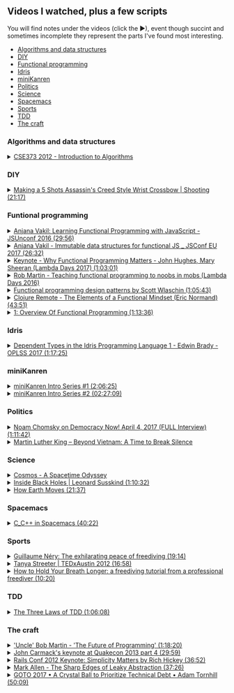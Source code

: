 ## Videos I watched, plus a few scripts

You will find notes under the videos (click the ▶), event though succint and sometimes incomplete they
represent the parts I've found most interesting.

 * [Algorithms and data structures](#algorithms-and-data-structures)
 * [DIY](#diy)
 * [Functional programming](#functional-programming)
 * [Idris](#idris)
 * [miniKanren](#minikanren)
 * [Politics](#politics)
 * [Science](#science)
 * [Spacemacs](#spacemacs)
 * [Sports](#sports)
 * [TDD](#tdd)
 * [The craft](#the-craft)

### Algorithms and data structures
<details>
<summary>
<a href="https://www.youtube.com/watch?v=ZFjhkohHdAA&list=PLOtl7M3yp-DV69F32zdK7YJcNXpTunF2b">CSE373 2012 - Introduction to Algorithms</a>
</summary>
This is a course held by prof Skiena, it's a regular university course so it's pretty long, I've liked it as it gave me
some background on the matter, "some" because it's not an area I find particularly interesting, but if you do this might
be worth. Oh, and prepare to hear lots of "oooook"s and "any questions"s.
</details>

### DIY
<details>
<summary>
<a href="https://www.youtube.com/watch?v=jFBmYS0tME4">Making a 5 Shots Assassin's Creed Style Wrist Crossbow | Shooting (21:17)</a>
</summary>

I found the time lapse relaxing and full of little "ah-ha! that's how that's done!" moments.
</details>

### Funtional programming
<details>
<summary>
<a href="https://www.youtube.com/watch?v=e-5obm1G_FY">Anjana Vakil: Learning Functional Programming with JavaScript - JSUnconf 2016 (29:56)</a>
</summary>

Anjana went to the [Recurse Center](https://www.recurse.com/) as me, this was already interesting enough to give her talk a go.
It's an introductory talk if you're approaching functional programming and want to know what it is about, with some examples
expecially on [map / reduce](https://youtu.be/e-5obm1G_FY?t=678) which instantly give you an idea.
Tough croud though, didn't really reacted in any way.
</details>

<details>
<summary>
<a href="https://www.youtube.com/watch?v=Wo0qiGPSV-s">Anjana Vakil - Immutable data structures for functional JS _ JSConf EU 2017 (26:32)</a>
</summary>

Because I've watched the previous one, and because she has the funny approach that reminds me so much of other
fellow Recurse Center alumni.
In half an hour or so she explains the theory behind immutable data structures.
Doesn't explain why though.
</details>

<details>
<summary>
<a href="https://www.youtube.com/watch?v=1qBHf8DrWR8">Keynote - Why Functional Programming Matters - John Hughes, Mary Sheeran (Lambda Days 2017) (1:03:01)</a>
</summary>

This is one of those talks that give you lots of resources to expand the subject.
They speak about how you should structure your code with functions intended as consumers and producers.
What I've missed is examples, code examples you could start from to apply the concepts expressed in the talk.

You could "summarise" it like so:

 * whole values
 * combining forms
 * simple laws
 * functions as representations

If you don't know what that means you're not alone, this is what I meant when I said that this talk gives
you lots of resources to expand your knowledge.
</details>

<details>
<summary>
<a href="https://www.youtube.com/watch?v=bmFKEewRRQg">Rob Martin - Teaching functional programming to noobs in mobs (Lambda Days 2016)</a>
</summary>

Hire uniors. They inspire seniors to work better, they get trained and they can learn more than seniors usually do.
Why learning functional programming? Because simplicity allows to:

 * reason about code
 * test code
 * prove our code
 * trust our code

Functional programming languages usually limit the power of the user, wink wink to Out Of The Tar Pit.
In functional programming our state is exposed, if it's too complex, it's there as a parameter, so it's much easier
to spot.
Do everything you can without side effects, don't mutate variables, don't handle state (your state should be just in
the tests), compose your functions, then, once you're done introduce side effects.
So our business logic almost never depends on other libraries, while our side effects logic almost exclusively libraries
so we don't have to run unit tests around them.
He also introduces the concept of mob programming.
I feel there's lots of wisdom pearls in how to manage a team.
</details>

<details>
<summary>
<a href="https://www.youtube.com/watch?v=E8I19uA-wGY">Functional programming design patterns by Scott Wlaschin (1:05:43)</a>
</summary>

Whirlwind tour at high speed of several concepts.

Functions are things, not really attached to classes or objets, take something in and send something out.

Composition everywhere.

Types are not classes, they're just set of inputs and outputs to functions. A name given to a set of values.

Strive for totality: for every input there's a valid output.
For example in a function that divides `12` by the given input you could do this in two ways to avoid division by zero, and the dilemma
of having to throw exception or not:

 * restrict the input with a type like `NonZeroInteger` that has all integers except `0`
 * extend the output to be optional (`Maybe` monad)

Parameterise all the things.

I *loved* what follows, I really did, he basically started with interfaces, explained how they're a bit bloated and proposed types as substitutes.

Function types are interfaces, if you add the Single Responsibility Principle (only one reason to change) and the Interface Segregation Principle
(don't contaminate interfaces with too many things) and you take that a bit to the extreme you get interfaces with just one function. But an interface
with a single function is just a funtion type, and any function that has the same signature is compatible with it, and you don't have to inherit anything,
it's automatic synce they share the signature!

Partial application, which is useful for dependency injection too allowing to bake in things like database connections.

Continuations, the Hollywood principle: don't call us we'll call you.
Let the caller decide what's going to happen, passing in functions for example to deal with the division by 0 from above.

How to combine a function that outputs two different types with one that accepts just one?
Bind all the things! (monadic bind)

Map allows you to stay in the world of options, so you could call functions on types that you're not sure what value they represent, think about
the result of an async call that returns a `Maybe`, most generic wrapped generic types have a `map`, use it! Functors are just mappable types.
</details>

<details>
<summary>
<a href="https://www.youtube.com/watch?v=9g5eWJ16Oeo">Clojure Remote - The Elements of a Functional Mindset (Eric Normand) (43:51)</a>
</summary>
"The purpose of abstraction is not to be vague, but to create a new semantic level in which one can be absolutely precise."

-- Edsger Dijkstra

You don't want to have side effects buried in the code, pull them out separating them calling the side effect function elsewhere and pass
the result.

Functions should not depend on internal structure of data, pull out a new function that knows how to access fields in the data structure.

Distinguish what you calculate and how you calculate that something, pull out the structure into one place.
</details>

<details>
<summary>
<a href="https://soundcloud.com/lambda-cast/1-overview-of-functional-programming">1: Overview Of Functional Programming (1:13:36)</a>
</summary>

The panelists go through the basics of functional programming explaining how they apply to real problems using
building blocks offered the paradigm:

 * immutability
 * higher order functions
 * purity
 * functions as first class citizens
 * etc

I liked the general idea of having more experienced people on the podcast, along with people that just started looking
into functional programming, that helps a lot in cover those things that might be take as granted when they shouldn't.
</details>

### Idris
<details>
<summary>
<a href="https://www.youtube.com/watch?v=zSsCLnLS1hg">Dependent Types in the Idris Programming Language 1 - Edwin Brady - OPLSS 2017 (1:17:25)</a>
</summary>

Edwin introduces the concept of Type Driven Development, which he also explains in
[Type Driven Development with Idris](https://www.manning.com/books/type-driven-development-with-idris); type define refine as opposed to
red green refactor.

One thing in common with Test Driven Development, it's about deciding what you're going to do before you do it.
Types are a mean by which you tell the machine "this is what we are going to work on together", it's a dialog with the machine.
Types are first class citizens as functions are in functional programming languages.

You define functions by recursively defined equations.

In type driven development you

 * write the type
 * add the definition
 * split case of the hole name

You coudl also search for a possibile implementation with the proper command.

"Just because you have types doesn't mean you can't add more tests, and you should add more tests."

Look at type holes for hints on how to proceed.

Build functions one bit at a time leveraging the compiler can help you with the types of your holes.

Lowercase letters in types are always implicitly bound.

As soon as you have something a bit hard to do, make another function to do that harder thing.
</details>


### miniKanren
<details>
<summary>
<a href="https://www.youtube.com/watch?v=a5p8DPbaokE">miniKanren Intro Series #1 (2:06:25)</a>
</summary>
I think it's safe to say that if you know a Lisp you could skip this first video.

miniKanren was originally written as an extension of Scheme, and allows for logic programming.

There's also [microKanren](https://github.com/jasonhemann/microKanren/blob/master/microKanren.scm) which is
a simplified version, 51 lines of Scheme!

The point is to have a very small language, built around 3 or 4 operations, much like Chess or Go, and from
there build new things and think about the system.

William then names the most used Lisp dialects, talks about the benefits of macros, and briefly explains the
history of Scheme and Racket.

What follows is an explanation of the basics that could be found in a Lisp dialect, and later in Scheme.

Meta circular interpreter, implementing Scheme in Scheme, is what we will do later on in this series.

`list?` is pronounced as "list-uh?".

One thing he pointed out is that you could have something like

```scheme
(cond
  [(= 1 0) 'a]
  [(= 0 0) 'b])
```

to highlight the clauses.
</details>

<details>
<summary>
<a href="https://www.youtube.com/watch?v=s8d8uhU-_SY">miniKanren Intro Series #2 (02:27:09)</a>
</summary>

If you went through [The Little Schemer](https://www.amazon.com/Little-Schemer-Daniel-P-Friedman/dp/0262560992) you're going to remember
some of the examples he makes.

Building up recursive functions following test cases is a helpful technique to help
yourself when your're stuck not really knowing how you're going to build up the
result, for example in `member` you could use

```scheme
(member 'x '()) ;; #f
(member 'x '(a x f x g)) ;; #t
(member 'foo '(a foo g)) ;; #t
```

and then build from there the base case (first line), the case in which you've found a thing you were looking
for (second line), and the recursive step or else (third line).
As William said earlier you could even pretend you have your function (whishful thinking) and then use
it to fill the gaps, only to go back later to actually code it, in the videos he names such functions as
`dans-member` if, for example, he was midway coding `member`; it's called `dans-` as in Dan's referring to
[Daniel Friedman](https://en.wikipedia.org/wiki/Daniel_P._Friedman).

He then talks about `map` and `filter`.

The discussion then changes to quotation, so:
 * quote `'`
 * quasiquote ``\`
 * unquote `,`
 * unquote-splicing `,@`

Another interesting point he makes is that

```scheme
(let ((x 7))
x)
```

is the same as

```scheme
((lambda (x) x)
  7)
```

Macros and `define-syntax` are next.

Small introduction to lambda calculus closes the video.
</details>

### Politics
<details>
<summary>
<a href="https://www.youtube.com/watch?v=AOz1-5do49o">Noam Chomsky on Democracy Now! April 4, 2017 (FULL Interview) (1:11:42)</a>
</summary>

I love how Chomsky talks about what he calls the two tiered system: Bannon-Trump team dominates the headlines,
so whatever they do that's what people look at, one crazy thing after the other make the headlines, and by the time
the new one arrived the old one is forgotten. And while this goes away things like the EPA slash could be safely
made behind the covers.

They proceed talking about Russia interfering with US elections, the Russian border, and North Korea tensions.

"Why are they developing nuclear weapons? It's a deterrent." North Korea will terminate its further development
of nuclear weapons, in return the US should stop threatening maneuvers on the border.
"If the US did decide to use force against North Korea, [...] Seul (confused) be wiped out by mass North Korean artillery".

Nort Korea was destroyed by the most intensive bombing in history, they flattened the country, leaving no targets left.
Then they attacked the dams, which is a war crime of course. [On the subject](https://en.wikipedia.org/wiki/Attack_on_the_Sui-ho_Dam)

Doomsday clock set at 2min 30sec.

Nuclear weapons and Global Warming both are questions of survival and should be the main focus of attention, every Republican candidate
through the election either denied or said we shouldn't do anything about it.

The Sanders achievement, usually "You can pretty well predict electoral outcomes simply by campaign funding alone", is remarkable
as it represents what could happen if just policies are presented, which meet the concerns of the population.

Trump is not going to bring back jobs, what happens then? Something has to be made to maintain control, so scape goating could be an option,
then an alledged terrorist attack, or a staged attack of minor kind. "It's very easy to terrify people".

Iran has very low military spending, even compared to the region standard (Saudi Arabia, Israel, ...) they want to deter attacks.
If they are developing nuclear weeapons is for their deterred strategy.
"Who's concerned about a deterred? Those who want to use force. [...] So yes Iran is the greatest threat to world peace".

Mortality is increasing amongst low and middle class working class middle aged white americans, that's something unknown in developed
society, it's something called Disease of Despair: there is no feeling of hope in the future or sense of dignity.
</details>

<details>
<summary>
<a href="http://kingencyclopedia.stanford.edu/encyclopedia/documentsentry/doc_beyond_vietnam/">Martin Luther King – Beyond Vietnam: A Time to Break Silence</a>
</summary>

"A time comes when silence is betrayal."

"For we are deeply in need of a new way beyond the darkness that seems so close around us", this is so in line with what's happening these days
(early September 2017) between North Korea and US (again).

"And I knew that America would never invest the necessary funds or energies in rehabilitation of its poor so long as adventures like
Vietnam continued to draw men and skills and money like some demonic, destructive suction tube. So I was increasingly compelled to see the war
as an enemy of the poor and to attack it as such." which is the same thing one asks themself when questioning Trump's actions these days, is being
so belligerant going to help Americans? Is being openly hostile towards people near US south border going to be any good in the long term?

"So we have been repeatedly faced with the cruel irony of watching Negro and white boys on TV screens as they kill and die together for a nation that has
been unable to seat them together in the same schools. So we watch them in brutal solidarity burning the huts of a poor village, but we realize that
they would hardly live on the same block in Chicago. I could not be silent in the face of such cruel manipulation of the poor."

"Those who make peaceful revolution impossible will make violent revolution inevitable." John F. Kennedy.

"One day we must come to see that the whole Jericho Road must be transformed so that men and women will not be constantly beaten and robbed as
they make their journey on life’s highway. True compassion is more than flinging a coin to a beggar. It comes to see than an edifice which produces
beggars needs restructuring".
</details>

### Science
<details>
<summary>
<a href="https://www.netflix.com/watch/80004601">Cosmos - A Spacetime Odyssey</a>
</summary>

From Neil Degrasse Tyson, I love the series. It's not fun-oriented but they keep it interesting at every episode. Also
Neil's voice is pretty calming.
</details>

<details>
<summary>
<a href="https://www.youtube.com/watch?v=yMRYZMv0jRE">Inside Black Holes | Leonard Susskind (1:10:32)</a>
</summary>

I am not sure why I watched this video, I think the title and the fact that it looked sciency prompted me to.
I didn't get most of it, but it's fascinating listening to someone talking about their craft.
It's particularly fascinating how he describes a black hole as seen by an external viewer, picturing it as
layers and layers of sediments consisting of things that got attracted and never made it past the even horizon; and also
how it takes a finite amount of time to fall through the horizon for an in flowing observer and an infinite amount of
time as seen by the outside.
There's lots of information near the horizon!
One of the things I probably misunderstood the most is that distant Hawking could be a description of the interior of a black hole,
which sounds amazing.
</details>

<details>
<summary>
<a href="https://www.youtube.com/watch?v=IJhgZBn-LHg">How Earth Moves (21:37)</a>
</summary>

Micheal (VSauce) explains the difference between a sidereal day and a solar day; this video is packed of information but a few
interesting things are clear without turning to Wikipedia, for example that the Earth follows an elliptical orbit around the Sun.
A clear explanation of seasons and leap day could be found in the video, but it's really the introduction of the Gregorian calendar
that seemed really interesting.
Phenomenal closing though about "THE ride of your life".
</details>

### Spacemacs
<details>
<summary>
<a href="https://www.youtube.com/watch?v=OjbkCEkboA8">C_C++ in Spacemacs (40:22)</a>
</summary>

I watched this video because I want to understand what the start of the art is when coding C++ in Spacemacs.

The tip to use C-u to speed up compile time looks great.

Indentation wise he speaks about cstyles, `C-c ,` asks for a style. He goes a lot talking about indentation, since
the team I'm in has its own, or I'm not sure which major one they adhere to, I just moved fast through this section.

For autocompletion there's clang, the de facto standard, which could easily be enabled in Spacemacs.

He skipped debugging and ctags, which I would've loved to hear about though.

NOTES FOR SELF:
 * command to compile
 * with c-u you can have more processes to compile, maybe use that to speed up compile time?
 * autocompletion is not working in your conf, check it
</details>

### Sports

<details>
<summary>
<a href="https://www.youtube.com/watch?v=IDbmG5KFnqc">Guillaume Néry: The exhilarating peace of freediving (19:14)</a>
</summary>

A poetic view of what both body and mind experience during a freedive towards 123 meters below the surface.
Give a few insights on how a freediver prepares for the descent and what they experience during it.

[Also.](https://www.youtube.com/watch?v=yzh0woiH7Jw)
</details>

<details>
<summary>
<a href="https://www.youtube.com/watch?v=odIXWv1m2a8">Tanya Streeter | TEDxAustin 2012 (16:58)</a>
</summary>
I was fascinated by the previous one and impressed by the story of [Audrey Mestre](https://en.wikipedia.org/wiki/Audrey_Mestre)
I got to know after that, where Tanya appears briefly, so here I am with another video about the same sport.

She speaks how she beat women, and men, in this discipline.
The dive takes 3:30 minutes to 4:00 minutes.
She speaks about the "packing" technique, and how this led her to black out.
Narcosis still affects freedivers because of the rapid rate of descent and the extreme depths they go to.

She then speaks about what happened with her daughter being born.

Then moves on talking about plastic and the sea, and about giving back to it. Referencing a film called "Plastic Ocean".
</details>

<details>
<summary>
<a href="https://www.youtube.com/watch?v=eXBZUee4EpY">How to Hold Your Breath Longer: a freediving tutorial from a professional freediver (10:20)</a>
</summary>
Tips on how to hold your breath and getting good at it, introduces training tables (CO2 tables or O2 tables).
Also explains how to get started towards the end of the video.
</details>

### TDD
<details>
<summary>
<a href="https://www.youtube.com/watch?v=AoIfc5NwRks">The Three Laws of TDD (1:06:08)</a>
</summary>

It's an introduction to TDD, with some theory and some examples on how to use it.

 * You are not allowed to write any production code unless it is to make a failing unit test pass

Which means you have to write the test first.

 * You are not allowed to write any any more of a unit test than is sufficient to fail; ad compilation failures are failures
 * You are not allowed to write any any more production code than is sufficient to pass the one failing unit test

Unit tests as examples of how your code works.
If you write the tests first it's impossible to write a function that's hard to test, functions are written to be easy to test.
The goal of TDD is to create a test suite such that when it passes you can deploy.
A reliable test suite that passes allows you to make decisions.

TDD is a way to incrementally derive solutions to problems.
</details>

### The craft
<details>
<summary>
<a href="https://www.youtube.com/watch?v=ecIWPzGEbFc">'Uncle' Bob Martin - 'The Future of Programming' (1:18:20)</a>
</summary>

"Why is it that we programmers are never happy with our language?"
"Why is it that our industry is so incredibly male dominated?"

Number of developers doubles every 5 years, and there are not enough experienced people
to teach the new generations, this is because a great portion of the total is composed by young developers.
So it looks like we are doomed to repeat our errors over and over.

Bob Martin lived 22 orders of magnitude of growth in the hardware.
Software hasn't changed that much: you would recognise the code that Alan Turing wrote in the ACE machine,
you wouldn't like it, but you would recognise it.
You could bring a PDP8 programmer into the present and put them in front of Intellij to code Java.
Our advancement since 1945 is almost entirely about what not to do than what to do:

 * structured programming: don't use unrestrained GOTO
 * functional programming: don't use assignment
 * object programming: don't use pointers to functions

The last 15-20 minutes are particularly interesting, where Bob Martin explains how "we kill people"
and how "we rule the world", and what we could do to limit problems.
</details>

<details>
<summary>
<a href="https://www.youtube.com/watch?v=1PhArSujR_A">John Carmack's keynote at Quakecon 2013 part 4 (29:59)</a>
</summary>

John Carmack talks about a few concepts, particularly interesting for me were

 * functional programming - functional style allows for self contained code, because it's all about passing something
 in and getting something out, the advanteges of writing code in pure form are a big win especially in the long term
 * Haskell - brutal purity of Haskell [...] multi paradigm as if its a good thing, but it means you could always
do the bad thing if you feel you really need to, and programmers are extremely bad at doing sort of the time
scale integration of the cost of doing something that they know is negative [...] how many times this little bad thing is going
to affect them
 * Lisp
 * Scheme
 * strong and weak typing - everything that's syntactically legal, and the compiler will accept, will eventually
 wind up in your code base and that's why static typing is so valuable because it cuts down on what can make it past
</details>

<details>
<summary>
<a href="https://www.youtube.com/watch?v=rI8tNMsozo0">Rails Conf 2012 Keynote: Simplicity Matters by Rich Hickey (36:52)</a>
</summary>

Simple - one fold / braid
Complex - combine together many things / braid them together
Easy - to lie near, at hand

Simple is about interleaving not cardinality: not one thing (ex interfaces with one function) but one role / task / concept / dimension.

Elephant of complexity represents the difficulty in maintaining your code.

Simplicity buys you opportunities, it dominates all other factors.
Once your project reaches a certain size the complexity elephant dominates all other techniques you might be using, tests, agile, nothing
will help you pushing the elephant away.

Pursuing simplicity is about pursuing opportunity.

Examples of simplicity in context:

 • order should not matter
 • information is simple, don't put stuff around those, hashmaps are fine
 • take approaches from sub systems architecture and use them into code

Simplicity is a choice.
Requires vigilance, sensibilities, and care. "Did we entangle anything yesterday？ Did we complect anything yesterday?".
</details>

<details>
<summary>
<a href="https://www.youtube.com/watch?v=2UJ5t2116lI">Mark Allen - The Sharp Edges of Leaky Abstraction (37:26)</a>
</summary>

[The Law of Leaky Abstractions](https://www.joelonsoftware.com/2002/11/11/the-law-of-leaky-abstractions/) by Joel Spolsky
mentioned in the video.

When is an abstraction leaking? What does it mean?

> Exposing internals.

> An example: a specification which is short and understandable but doesn't completely describe the behaviour of
> the software, and then you have a more complex one which "in this particular case it doesn't work like that", you have to
> do extra things to fix it up.
> When you have these two, and you want the simplest one but the second one is the one that's implemented that's the leak.

[Here's the moment in the video where this is explained](https://youtu.be/2UJ5t2116lI?t=615).

What things cause us to create leaky abstractions?
</details>

<details>
<summary>
<a href="https://www.youtube.com/watch?v=SdUewLCHWvU">GOTO 2017 • A Crystal Ball to Prioritize Technical Debt • Adam Tornhill (50:09)</a>
</summary>

Adam proposes a way to decide when and where to tackle technical debt. He talks about how git, thanks to its informations about
code changes over time, can point the developer to where an action is mostly needed.

[Here](https://www.youtube.com/watch?v=SdUewLCHWvU&feature=youtu.be&t=612) he shows an interesting pattern shared by three
radically different codebases.

He then speaks about [normalization of deviance](https://en.wikipedia.org/wiki/Normalization_%28sociology%29), or how people come
to accept what they experience in their every day lives.
</details>
